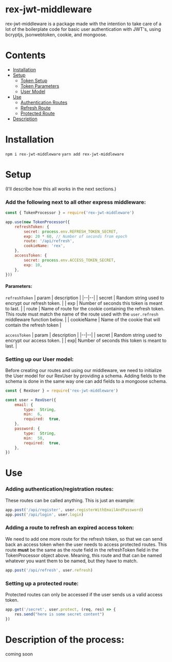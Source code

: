 # rex-jwt-middleware

rex-jwt-middleware is a package made with the intention to take care of a lot of the boilerplate code for basic user authentication with JWT's, using bcryptjs, jsonwebtoken, cookie, and mongoose.

# Contents

- [Installation](https://github.com/Isaac-Svi/rex-jwt-middleware#Installation)
- [Setup](https://github.com/Isaac-Svi/rex-jwt-middleware#Setup)
  - [Token Setup](https://github.com/Isaac-Svi/rex-jwt-middleware#token-setup)
  - [Token Parameters](https://github.com/Isaac-Svi/rex-jwt-middleware#token-parameters)
  - [User Model](https://github.com/Isaac-Svi/rex-jwt-middleware#user-model)
- [Use](https://github.com/Isaac-Svi/rex-jwt-middleware#Use)
  - [Authentication Routes](https://github.com/Isaac-Svi/rex-jwt-middleware#routes)
  - [Refresh Route](https://github.com/Isaac-Svi/rex-jwt-middleware#refresh-route)
  - [Protected Route](https://github.com/Isaac-Svi/rex-jwt-middleware#protected-route)
- [Description](https://github.com/Isaac-Svi/rex-jwt-middleware#description)

# [](https://github.com/Isaac-Svi/rex-jwt-middleware#Installation)Installation
`npm i rex-jwt-middleware`
`yarn add rex-jwt-middleware`

# [](https://github.com/Isaac-Svi/rex-jwt-middleware#Setup)Setup
(I'll describe how this all works in the next sections.)
 
### [](https://github.com/Isaac-Svi/rex-jwt-middleware#token-setup)Add the following next to all other express middleware:
```javascript
const { TokenProcessor } = require('rex-jwt-middleware')

app.use(new TokenProcessor({
	refreshToken: {
		secret: process.env.REFRESH_TOKEN_SECRET,
		exp: 20 * 60, // Number of seconds from epoch
		route: '/api/refresh',
		cookieName: 'rex',
	},
	accessToken: {
		secret: process.env.ACCESS_TOKEN_SECRET,
		exp: 10,
	},
}))
```
#### [](https://github.com/Isaac-Svi/rex-jwt-middleware#token-parameters)Parameters:
`refreshToken`
| param | description |
|--|--|
| secret | Random string used to encrypt our refresh token. |
| exp | Number of seconds this token is meant to last. |
| route | Name of route for the cookie containing the refresh token.  This route must match the name of the route used with the `user.refresh` middleware function below. |
| cookieName | Name of the cookie that will contain the refresh token |

`accessToken`
| param | description |
|--|--|
| secret | Random string used to encrypt our access token. |
| exp| Number of seconds this token is meant to last. |


### [](https://github.com/Isaac-Svi/rex-jwt-middleware#user-model)Setting up our User model:
Before creating our routes and using our middleware, we need to initialize the User model for our RexUser by providing a schema.  Adding fields to the schema is done in the same way one can add fields to a mongoose schema.
```javascript
const { RexUser } = require('rex-jwt-middleware')

const user = RexUser({
	email: {
		type:  String,
		min:  6,
		required:  true,
	},
	password: {
		type:  String,
		min:  50,
		required:  true,
	},
})
```
# [](https://github.com/Isaac-Svi/rex-jwt-middleware#Use)Use
### [](https://github.com/Isaac-Svi/rex-jwt-middleware#routes)Adding authentication/registration routes:
These routes can be called anything.  This is just an example:
```javascript
app.post('/api/register', user.registerWithEmailAndPassword)
app.post('/api/login', user.login)
```
### [](https://github.com/Isaac-Svi/rex-jwt-middleware#refresh-route)Adding a route to refresh an expired access token:
We need to add one more route for the refresh token, so that we can send back an access token when the user needs to access protected routes.  This route **must** be the same as the route field in the refreshToken field in the TokenProcessor object above.  Meaning, this route and that can be named whatever you want them to be named, but they have to match.
```javascript
app.post('/api/refresh', user.refresh)
```
### [](https://github.com/Isaac-Svi/rex-jwt-middleware#protected-route)Setting up a protected route:
Protected routes can only be accessed if the user sends us a valid access token.
```javascript
app.get('/secret', user.protect, (req, res) => {
	res.send("here is some secret content")
})
```

# [](https://github.com/Isaac-Svi/rex-jwt-middleware#description)Description of the process:
coming soon